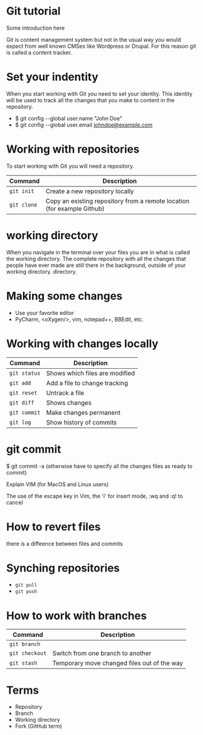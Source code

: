 # Git tutorial

Some introduction here

Git is content management system but not in the usual way you would expect from well known CMSes like Wordpress or Drupal.
For this reason git is called a content tracker.

# Set your indentity

When you start working with Git you need to set your identity. This identity will be used to track all the changes that you make to content in the repository.

* $ git config --global user.name "John Doe"
* $ git config --global user.email johndoe@example.com


# Working with repositories

To start working with Git you will need a repository.

Command | Description
------- | -----------
`git init` |   Create a new repository locally
`git clone` |   Copy an existing repository from a remote location (for example Github)

# working directory

When you navigate in the terminal over your files you are in what is called the working directory.
The complete repository with all the changes that people have ever made are still there in the background, outside of your working directory.
directory. 

# Making some changes

* Use your favorite editor
* PyCharm, \<oXygen/\>, vim, notepad++, BBEdit, etc.




# Working with changes locally

Command | Description 
--------|-----------------
`git status` | Shows which files are modified 
`git add`  |   Add a file to change tracking 
`git reset` |  Untrack a file 
`git diff` |  Shows changes
`git commit` | Make changes permanent
`git log`  | Show history of commits

# git commit

$ git commit -a (otherwise have to specify all the changes files as ready to commit)

Explain VIM (for MacOS and Linux users)

The use of the escape key in Vim, the 'i' for insert mode, :wq and :q! to cancel 


# How to revert files

there is a diffeence between files and commits

# Synching repositories

* `git pull`
* `git push`


# How to work with branches

Command | Description
--------|------------
`git branch`   |
`git checkout` |   Switch from one branch to another
`git stash`    |   Temporary move changed files out of the way




# Terms

* Repository
* Branch
* Working directory
* Fork (GitHub term)

